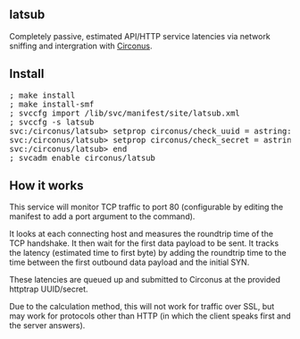 ## latsub

Completely passive, estimated API/HTTP service latencies via network sniffing and intergration with [Circonus](http://www.circonus.com/).

## Install

<pre>
; make install
; make install-smf
; svccfg import /lib/svc/manifest/site/latsub.xml
; svccfg -s latsub
svc:/circonus/latsub> setprop circonus/check_uuid = astring: "99887766-e09e-410e-aa6c-1a67bd28789a"
svc:/circonus/latsub> setprop circonus/check_secret = astring: "bigchumbawumba"
svc:/circonus/latsub> end
; svcadm enable circonus/latsub
</pre>

## How it works

This service will monitor TCP traffic to port 80 (configurable by editing the manifest to add a port argument to the command).

It looks at each connecting host and measures the roundtrip time of the TCP handshake.  It then wait for the first data payload to be sent.  It tracks the latency (estimated time to first byte) by adding the roundtrip time to the time between the first outbound data payload and the initial SYN.

These latencies are queued up and submitted to Circonus at the provided httptrap UUID/secret.

Due to the calculation method, this will not work for traffic over SSL, but may work for protocols other than HTTP (in which the client speaks first and the server answers).